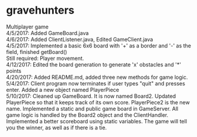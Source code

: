 # gravehunters
Multiplayer game
<br>4/5/2017: Added GameBoard.java
<br>4/6/2017: Added ClientListener.java, Edited GameClient.java
<br>4/5/2017: Implemented a basic 6x6 board with '+' as a border and '-' as the field, finished getBoard()
<br>Still required: Player movement.
<br>4/12/2017: Edited the board generation to generate 'x' obstacles and '*' points
<br>4/20/2017: Added README.md, added three new methods for game logic.
<br>5/4/2017: Client program now terminates if user types "quit" and presses enter. Added a new object named PlayerPiece
<br>5/10/2017: Cleaned up GameBoard. It is now named Board2. Updated PlayerPiece so that it keeps track of its own score. PlayerPiece2 is the new name. Implemented a static and public game board in GameServer. All game logic is handled by the Board2 object and the ClientHandler.
<br>Implemented a better scoreboard using static variables. The game will tell you the winner, as well as if there is a tie.
